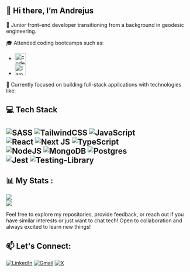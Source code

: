 ## 👋 Hi there, I’m Andrejus
👀 Junior front-end developer transitioning from a background in geodesic engineering.<br/>

🎓 Attended coding bootcamps such as:     
-  <img height="30px" align="center" src="https://codeacademy.lt/wp-content/themes/codeacademy/dist/images/codeacademy-black.svg" alt="code academy icon" />
-  <img height="30px" src="https://www.iamjunior.lt/_next/image?url=%2F_next%2Fstatic%2Fmedia%2Flogo.aeb85af4.png&w=48&q=75" alt="I am Junior icon" /> <br/>

🚀 Currently focused on building full-stack applications with technologies like: </br>



## 💻 Tech Stack
![SASS](https://img.shields.io/badge/SASS-hotpink.svg?style=for-the-badge&logo=SASS&logoColor=white)
![TailwindCSS](https://img.shields.io/badge/tailwindcss-%2338B2AC.svg?style=for-the-badge&logo=tailwind-css&logoColor=white)
![JavaScript](https://img.shields.io/badge/javascript-%23323330.svg?style=for-the-badge&logo=javascript&logoColor=%23F7DF1E)<br/>
![React](https://img.shields.io/badge/react-%2320232a.svg?style=for-the-badge&logo=react&logoColor=%2361DAFB)
![Next JS](https://img.shields.io/badge/Next-black?style=for-the-badge&logo=next.js&logoColor=white)
![TypeScript](https://img.shields.io/badge/typescript-%23007ACC.svg?style=for-the-badge&logo=typescript&logoColor=white)<br/>
![NodeJS](https://img.shields.io/badge/node.js-6DA55F?style=for-the-badge&logo=node.js&logoColor=white)
![MongoDB](https://img.shields.io/badge/MongoDB-%234ea94b.svg?style=for-the-badge&logo=mongodb&logoColor=white)
![Postgres](https://img.shields.io/badge/postgres-%23316192.svg?style=for-the-badge&logo=postgresql&logoColor=white)<br/>
![Jest](https://img.shields.io/badge/-jest-%23C21325?style=for-the-badge&logo=jest&logoColor=white)
![Testing-Library](https://img.shields.io/badge/-TestingLibrary-%23E33332?style=for-the-badge&logo=testing-library&logoColor=white)
--

## 📊 My Stats :

![](https://github-readme-stats.vercel.app/api/top-langs/?username=Tagert&theme=transparent&hide_border=false&include_all_commits=true&count_private=true&layout=compact)<br/>
![](https://github-readme-streak-stats.herokuapp.com/?user=Tagert&theme=transparent&hide_border=false)

Feel free to explore my repositories, provide feedback, or reach out if you have similar interests or just want to chat tech! Open to collaboration and always excited to learn new things!

## 📫 Let's Connect: &nbsp;

[![LinkedIn](https://img.shields.io/badge/linkedin-%230077B5.svg?style=for-the-badge&logo=linkedin&logoColor=white)](https://linkedin.com/in/andrejus-svirskas-1a65752a0)
[![Gmail](https://img.shields.io/badge/Gmail-D14836?style=for-the-badge&logo=gmail&logoColor=white)](mailto:mini.andrius@gmail.com)
[![X](https://img.shields.io/badge/X-%23000000.svg?style=for-the-badge&logo=X&logoColor=white)](https://x.com/Tager3282)

<!---
Tagert/Tagert is a ✨ special ✨ repository because its `README.md` (this file) appears on your GitHub profile.
You can click the Preview link to take a look at your changes.
--->
